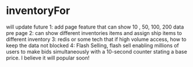 # inventoryFor
 will update future
 1: add page feature that can show 10 , 50, 100, 200 data pre page
 2: can show different inventories items and assign ship items to different inventory
 3: redis or some tech that if high volume access, how to keep the data not blocked
 4: Flash Selling, flash sell enabling millions of users to make bids simultaneously with a 10-second counter stating a base price.
 I believe it will popular soon!
 
